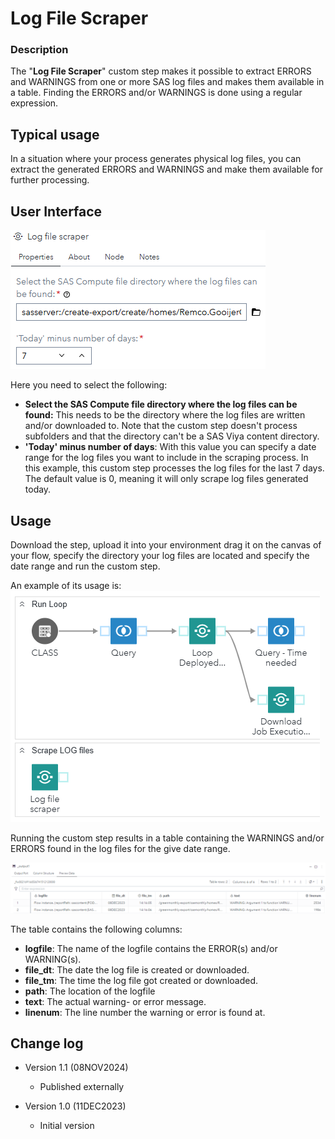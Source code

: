 # Log File Scraper

### Description

The "**Log File Scraper**" custom step makes it possible to extract ERRORS and WARNINGS from one or more SAS log files and makes them available in a table. Finding the ERRORS and/or WARNINGS is done using a regular expression.

## Typical usage

In a situation where your process generates physical log files, you can extract the generated ERRORS and WARNINGS and make them available for further processing.

## User Interface

![Properties](img/UI_Properties.PNG)

Here you need to select the following:
- **Select the SAS Compute file directory where the log files can be found:** This needs to be the directory where the log files are written and/or downloaded to. Note that the custom step doesn't process subfolders and that the directory can't be a SAS Viya content directory.
- **'Today' minus number of days**: With this value you can specify a date range for the log files you want to include in the scraping process. In this example, this custom step processes the log files for the last 7 days. The default value is 0, meaning it will only scrape log files generated today.

## Usage
Download the step, upload it into your environment drag it on the canvas of your flow, specify the directory your log files are located and specify the date range and run the custom step. 

An example of its usage is:
![Usage](img/UI_Usage.png)

Running the custom step results in a table containing the WARNINGS and/or ERRORS found in the log files for the give date range.

![Usage](img/Output_01.PNG)

The table contains the following columns:
- **logfile**: The name of the logfile contains the ERROR(s) and/or WARNING(s).
- **file_dt**: The date the log file is created or downloaded.
- **file_tm**: The time the log file got created or downloaded.
- **path**: The location of the logfile
- **text**: The actual warning- or error message.
- **linenum**: The line number the warning or error is found at.

## Change log
 * Version 1.1 (08NOV2024)
    * Published externally

 * Version 1.0 (11DEC2023)
    * Initial version

